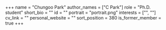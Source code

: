 +++
name = "Chungoo Park"
author_names = ["C Park"]
role = "Ph.D. student"
short_bio = ""
id = ""
portrait = "portrait.png"
interests = ["", ""]
cv_link = ""
personal_website = ""
sort_position = 380
is_former_member = true
+++

